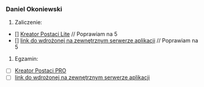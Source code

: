 ### Daniel Okoniewski
1. Zaliczenie:
 - [] [Kreator Postaci Lite](https://github.com/okoniewskid/Architektura_serwisow_internetowych/tree/master/Zaliczenia) // Poprawiam na 5
 - [] [link do wdrożonej na zewnętrznym serwerze aplikacji](https://kreator-postaci.herokuapp.com/) // Poprawiam na 5
1. Egzamin:
 - [ ] [Kreator Postaci PRO](https://github.com/okoniewskid/Rails)
 - [ ] [link do wdrożonej na zewnętrznym serwerze aplikacji](https://kreator-postaci.herokuapp.com/)
